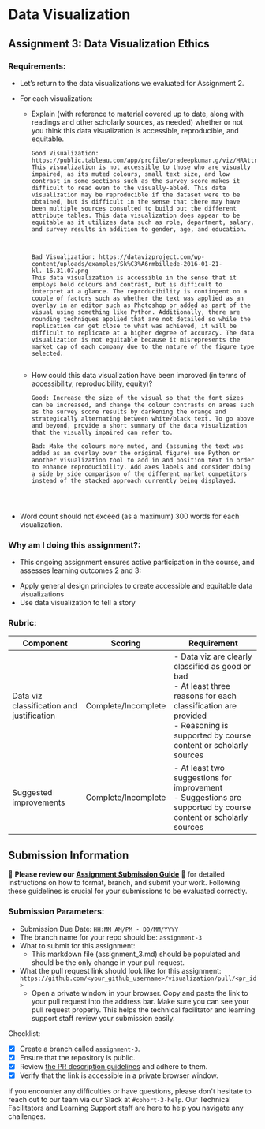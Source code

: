 # Data Visualization

## Assignment 3: Data Visualization Ethics

### Requirements:
- Let’s return to the data visualizations we evaluated for Assignment 2.  
- For each visualization: 
    - Explain (with reference to material covered up to date, along with readings and other scholarly sources, as needed) whether or not you think this data visualization is accessible, reproducible, and equitable. 
        ```
        Good Visualization: https://public.tableau.com/app/profile/pradeepkumar.g/viz/HRAttritionDashboardRWFD_16570446563570/viz
        This visualization is not accessible to those who are visually impaired, as its muted colours, small text size, and low contrast in some sections such as the survey score makes it difficult to read even to the visually-abled. This data visualization may be reproducible if the dataset were to be obtained, but is difficult in the sense that there may have been multiple sources consulted to build out the different attribute tables. This data visualization does appear to be equitable as it utilizes data such as role, department, salary, and survey results in addition to gender, age, and education. 



        Bad Visualization: https://datavizproject.com/wp-content/uploads/examples/Sk%C3%A6rmbillede-2016-01-21-kl.-16.31.07.png
        This data visualization is accessible in the sense that it employs bold colours and contrast, but is difficult to interpret at a glance. The reproducibility is contingent on a couple of factors such as whether the text was applied as an overlay in an editor such as Photoshop or added as part of the visual using something like Python. Additionally, there are rounding techniques applied that are not detailed so while the replication can get close to what was achieved, it will be difficult to replicate at a higher degree of accuracy. The data visualization is not equitable because it misrepresents the market cap of each company due to the nature of the figure type selected. 


        ```
    - How could this data visualization have been improved (in terms of accessibility, reproducibility, equity)?  
        ```
        Good: Increase the size of the visual so that the font sizes can be increased, and change the colour contrasts on areas such as the survey score results by darkening the orange and strategically alternating between white/black text. To go above and beyond, provide a short summary of the data visualization that the visually impaired can refer to. 
        
        Bad: Make the colours more muted, and (assuming the text was added as an overlay over the original figure) use Python or another visualization tool to add in and position text in order to enhance reproducibility. Add axes labels and consider doing a side by side comparison of the different market competitors instead of the stacked approach currently being displayed. 




        ```

- Word count should not exceed (as a maximum) 300 words for each visualization. 

### Why am I doing this assignment?:
- This ongoing assignment ensures active participation in the course, and assesses learning outcomes 2 and 3:  
* Apply general design principles to create accessible and equitable data visualizations
* Use data visualization to tell a story

### Rubric:
| Component               | Scoring   | Requirement                                                 |
|-------------------------|-----------|-------------------------------------------------------------|
| Data viz classification and justification | Complete/Incomplete | - Data viz are clearly classified as good or bad<br />- At least three reasons for each classification are provided<br />- Reasoning is supported by course content or scholarly sources |
| Suggested improvements  | Complete/Incomplete | - At least two suggestions for improvement<br />- Suggestions are supported by course content or scholarly sources |

## Submission Information

🚨 **Please review our [Assignment Submission Guide](https://github.com/UofT-DSI/onboarding/blob/main/onboarding_documents/submissions.md)** 🚨 for detailed instructions on how to format, branch, and submit your work. Following these guidelines is crucial for your submissions to be evaluated correctly.

### Submission Parameters:
* Submission Due Date: `HH:MM AM/PM - DD/MM/YYYY`
* The branch name for your repo should be: `assignment-3`
* What to submit for this assignment:
    * This markdown file (assignment_3.md) should be populated and should be the only change in your pull request.
* What the pull request link should look like for this assignment: `https://github.com/<your_github_username>/visualization/pull/<pr_id>`
    * Open a private window in your browser. Copy and paste the link to your pull request into the address bar. Make sure you can see your pull request properly. This helps the technical facilitator and learning support staff review your submission easily.

Checklist:
- [x] Create a branch called `assignment-3`.
- [x] Ensure that the repository is public.
- [x] Review [the PR description guidelines](https://github.com/UofT-DSI/onboarding/blob/main/onboarding_documents/submissions.md#guidelines-for-pull-request-descriptions) and adhere to them.
- [x] Verify that the link is accessible in a private browser window.

If you encounter any difficulties or have questions, please don't hesitate to reach out to our team via our Slack at `#cohort-3-help`. Our Technical Facilitators and Learning Support staff are here to help you navigate any challenges.
